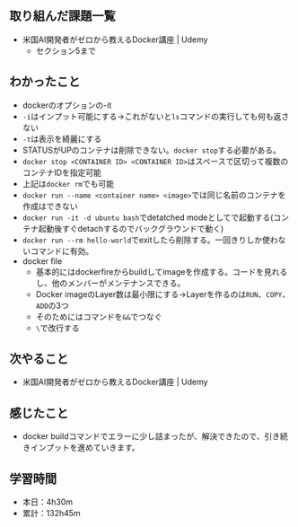 ## 取り組んだ課題一覧
- 米国AI開発者がゼロから教えるDocker講座 | Udemy
  - セクション5まで
## わかったこと
- dockerのオプションの-it
- `-i`はインプット可能にする→これがないと`ls`コマンドの実行しても何も返さない
- `-t`は表示を綺麗にする
- STATUSがUPのコンテナは削除できない。`docker stop`する必要がある。
- `docker stop <CONTAINER ID> <CONTAINER ID>`<CONTAINER ID>はスペースで区切って複数のコンテナIDを指定可能
- 上記は`docker rm`でも可能
- `docker run --name <container name> <image>`では同じ名前のコンテナを作成はできない
- `docker run -it -d ubuntu bash`でdetatched modeとしてで起動する(コンテナ起動後すぐdetachするのでバックグラウンドで動く)
- `docker run --rm hello-world`でexitしたら削除する。一回きりしか使わないコマンドに有効。
- docker file
  - 基本的にはdockerfireからbuildしてimageを作成する。コードを見れるし、他のメンバーがメンテナンスできる。
  - Docker imageのLayer数は最小限にする→Layerを作るのは`RUN`、`COPY`、`ADD`の3つ
  - そのためにはコマンドを`&&`でつなぐ
  - `\`で改行する
## 次やること
- 米国AI開発者がゼロから教えるDocker講座 | Udemy
## 感じたこと
- docker buildコマンドでエラーに少し詰まったが、解決できたので、引き続きインプットを進めていきます。
## 学習時間
- 本日：4h30m
- 累計：132h45m
